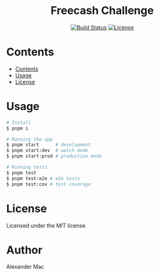 <div align="center">
  <h1>Freecash Challenge</h1>
  <p>
    <a href="https://github.com/alexandermac/freecash-chal/actions/workflows/ci.yml?query=branch%3Amaster"><img src="https://github.com/alexandermac/freecash-chal/actions/workflows/ci.yml/badge.svg" alt="Build Status"></a>
    <a href="LICENSE"><img src="https://img.shields.io/github/license/alexandermac/freecash-chal.svg" alt="License"></a>
  </p>
</div>

# Contents
- [Contents](#contents)
- [Usage](#usage)
- [License](#license)

# Usage
```sh
# Install
$ pnpm i

# Running the app
$ pnpm start      # development
$ pnpm start:dev  # watch mode
$ pnpm start:prod # production mode

# Running tests
$ pnpm test
$ pnpm test:e2e # e2e tests
$ pnpm test:cov # test coverage
```

# License
Licensed under the MIT license.

# Author
Alexander Mac
